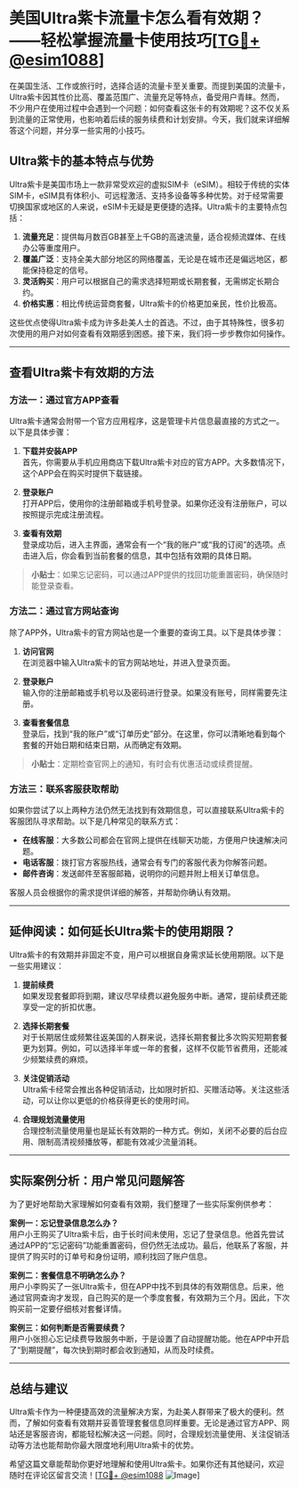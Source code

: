 # 美国Ultra紫卡流量卡怎么看有效期？——轻松掌握流量卡使用技巧[[TG💪+ @esim1088](https://t.me/s/esim1088)]

在美国生活、工作或旅行时，选择合适的流量卡至关重要。而提到美国的流量卡，Ultra紫卡因其性价比高、覆盖范围广、流量充足等特点，备受用户青睐。然而，不少用户在使用过程中会遇到一个问题：如何查看这张卡的有效期呢？这不仅关系到流量的正常使用，也影响着后续的服务续费和计划安排。今天，我们就来详细解答这个问题，并分享一些实用的小技巧。

## Ultra紫卡的基本特点与优势

Ultra紫卡是美国市场上一款非常受欢迎的虚拟SIM卡（eSIM）。相较于传统的实体SIM卡，eSIM具有体积小、可远程激活、支持多设备等多种优势。对于经常需要切换国家或地区的人来说，eSIM卡无疑是更便捷的选择。Ultra紫卡的主要特点包括：

1. **流量充足**：提供每月数百GB甚至上千GB的高速流量，适合视频流媒体、在线办公等重度用户。
2. **覆盖广泛**：支持全美大部分地区的网络覆盖，无论是在城市还是偏远地区，都能保持稳定的信号。
3. **灵活购买**：用户可以根据自己的需求选择短期或长期套餐，无需绑定长期合约。
4. **价格实惠**：相比传统运营商套餐，Ultra紫卡的价格更加亲民，性价比极高。

这些优点使得Ultra紫卡成为许多赴美人士的首选。不过，由于其特殊性，很多初次使用的用户对如何查看有效期感到困惑。接下来，我们将一步步教你如何操作。

---

## 查看Ultra紫卡有效期的方法

### 方法一：通过官方APP查看

Ultra紫卡通常会附带一个官方应用程序，这是管理卡片信息最直接的方式之一。以下是具体步骤：

1. **下载并安装APP**  
   首先，你需要从手机应用商店下载Ultra紫卡对应的官方APP。大多数情况下，这个APP会在购买时提供下载链接。

2. **登录账户**  
   打开APP后，使用你的注册邮箱或手机号登录。如果你还没有注册账户，可以按照提示完成注册流程。

3. **查看有效期**  
   登录成功后，进入主界面，通常会有一个“我的账户”或“我的订阅”的选项。点击进入后，你会看到当前套餐的信息，其中包括有效期的具体日期。

> **小贴士**：如果忘记密码，可以通过APP提供的找回功能重置密码，确保随时能登录查看。

### 方法二：通过官方网站查询

除了APP外，Ultra紫卡的官方网站也是一个重要的查询工具。以下是具体步骤：

1. **访问官网**  
   在浏览器中输入Ultra紫卡的官方网站地址，并进入登录页面。

2. **登录账户**  
   输入你的注册邮箱或手机号以及密码进行登录。如果没有账号，同样需要先注册。

3. **查看套餐信息**  
   登录后，找到“我的账户”或“订单历史”部分。在这里，你可以清晰地看到每个套餐的开始日期和结束日期，从而确定有效期。

> **小贴士**：定期检查官网上的通知，有时会有优惠活动或续费提醒。

### 方法三：联系客服获取帮助

如果你尝试了以上两种方法仍然无法找到有效期信息，可以直接联系Ultra紫卡的客服团队寻求帮助。以下是几种常见的联系方式：

- **在线客服**：大多数公司都会在官网上提供在线聊天功能，方便用户快速解决问题。
- **电话客服**：拨打官方客服热线，通常会有专门的客服代表为你解答问题。
- **邮件咨询**：发送邮件至客服邮箱，说明你的问题并附上相关订单信息。

客服人员会根据你的需求提供详细的解答，并帮助你确认有效期。

---

## 延伸阅读：如何延长Ultra紫卡的使用期限？

Ultra紫卡的有效期并非固定不变，用户可以根据自身需求延长使用期限。以下是一些实用建议：

1. **提前续费**  
   如果发现套餐即将到期，建议尽早续费以避免服务中断。通常，提前续费还能享受一定的折扣优惠。

2. **选择长期套餐**  
   对于长期居住或频繁往返美国的人群来说，选择长期套餐比多次购买短期套餐更为划算。例如，可以选择半年或一年的套餐，这样不仅能节省费用，还能减少频繁续费的麻烦。

3. **关注促销活动**  
   Ultra紫卡经常会推出各种促销活动，比如限时折扣、买赠活动等。关注这些活动，可以让你以更低的价格获得更长的使用时间。

4. **合理规划流量使用**  
   合理控制流量使用量也是延长有效期的一种方式。例如，关闭不必要的后台应用、限制高清视频播放等，都能有效减少流量消耗。

---

## 实际案例分析：用户常见问题解答

为了更好地帮助大家理解如何查看有效期，我们整理了一些实际案例供参考：

**案例一：忘记登录信息怎么办？**  
用户小王购买了Ultra紫卡后，由于长时间未使用，忘记了登录信息。他首先尝试通过APP的“忘记密码”功能重置密码，但仍然无法成功。最后，他联系了客服，并提供了购买时的订单号和身份证明，顺利找回了账户信息。

**案例二：套餐信息不明确怎么办？**  
用户小李购买了一张Ultra紫卡，但在APP中找不到具体的有效期信息。后来，他通过官网查询才发现，自己购买的是一个季度套餐，有效期为三个月。因此，下次购买前一定要仔细核对套餐详情。

**案例三：如何判断是否需要续费？**  
用户小张担心忘记续费导致服务中断，于是设置了自动提醒功能。他在APP中开启了“到期提醒”，每次快到期时都会收到通知，从而及时续费。

---

## 总结与建议

Ultra紫卡作为一种便捷高效的流量解决方案，为赴美人群带来了极大的便利。然而，了解如何查看有效期并妥善管理套餐信息同样重要。无论是通过官方APP、网站还是客服咨询，都能轻松解决这一问题。同时，合理规划流量使用、关注促销活动等方法也能帮助你最大限度地利用Ultra紫卡的优势。

希望这篇文章能帮助你更好地理解和使用Ultra紫卡。如果你还有其他疑问，欢迎随时在评论区留言交流！[[TG💪+ @esim1088](https://t.me/s/esim1088) ![Image](https://i.postimg.cc/4NQfJmqS/Snipaste-2025-05-13-00-14-12.png)]